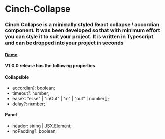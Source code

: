 # Cinch-Collapse

### Cinch Collapse is a minimally styled React collapse / accordian component. It was been developed so that with minimum effort you can style it to suit your project. It is written in Typescript and can be dropped into your project in seconds

#### [Demo](https://codesandbox.io/s/autumn-thunder-vd8ic?fontsize=14&hidenavigation=1&theme=dark)

#### V1.0.0 release has the following properties

#### Collapsible

- accordian?: boolean;
- timeout?: number;
- ease?: "ease" | "inOut" | "in" | "out" | number[];
- delay?: number;

#### Panel

- header: string | JSX.Element;
- noPadding?: boolean;
